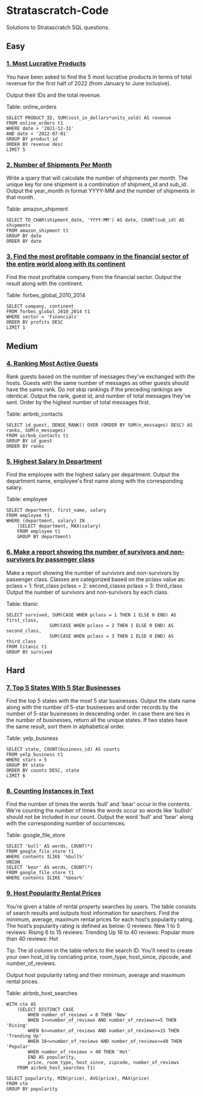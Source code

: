 # Stratascratch-Code
Solutions to Stratascratch SQL questions.

## Easy
### [1. Most Lucrative Products](https://platform.stratascratch.com/coding/2119-most-lucrative-products?code_type=1)
   
You have been asked to find the 5 most lucrative products in terms of total revenue for the first half of 2022 (from January to June inclusive).

Output their IDs and the total revenue.

Table: online_orders

```
SELECT PRODUCT_ID, SUM(cost_in_dollars*units_sold) AS revenue
FROM online_orders t1
WHERE date > '2021-12-31'
AND date < '2022-07-01'
GROUP BY product_id
ORDER BY revenue desc
LIMIT 5
```
### [2. Number of Shipments Per Month](https://platform.stratascratch.com/coding/2056-number-of-shipments-per-month?code_type=1)

Write a query that will calculate the number of shipments per month. The unique key for one shipment is a combination of shipment_id and sub_id. Output the year_month in format YYYY-MM and the number of shipments in that month.

Table: amazon_shipment

```
SELECT TO_CHAR(shipment_date, 'YYYY-MM') AS date, COUNT(sub_id) AS shipments
FROM amazon_shipment t1
GROUP BY date
ORDER BY date
```
### [3. Find the most profitable company in the financial sector of the entire world along with its continent](https://platform.stratascratch.com/coding/9663-find-the-most-profitable-company-in-the-financial-sector-of-the-entire-world-along-with-its-continent?code_type=1)

Find the most profitable company from the financial sector. Output the result along with the continent.

Table: forbes_global_2010_2014

```
SELECT company, continent
FROM forbes_global_2010_2014 t1
WHERE sector = 'Financials'
ORDER BY profits DESC
LIMIT 1
```

## Medium

### [4. Ranking Most Active Guests](https://platform.stratascratch.com/coding/10159-ranking-most-active-guests?code_type=1)

Rank guests based on the number of messages they've exchanged with the hosts. Guests with the same number of messages as other guests should have the same rank. Do not skip rankings if the preceding rankings are identical.
Output the rank, guest id, and number of total messages they've sent. Order by the highest number of total messages first.

Table: airbnb_contacts

```
SELECT id_guest, DENSE_RANK() OVER (ORDER BY SUM(n_messages) DESC) AS ranks, SUM(n_messages)
FROM airbnb_contacts t1
GROUP BY id_guest
ORDER BY ranks
```

### [5. Highest Salary In Department](https://platform.stratascratch.com/coding/9897-highest-salary-in-department?code_type=1)

Find the employee with the highest salary per department.
Output the department name, employee's first name along with the corresponding salary.

Table: employee

```
SELECT department, first_name, salary
FROM employee t1
WHERE (department, salary) IN 
    (SELECT department, MAX(salary)
    FROM employee t1
    GROUP BY department)
```

### [6. Make a report showing the number of survivors and non-survivors by passenger class](https://platform.stratascratch.com/coding/9881-make-a-report-showing-the-number-of-survivors-and-non-survivors-by-passenger-class?code_type=1)

Make a report showing the number of survivors and non-survivors by passenger class.
Classes are categorized based on the pclass value as:
pclass = 1: first_class
pclass = 2: second_classs
pclass = 3: third_class
Output the number of survivors and non-survivors by each class.

Table: titanic

```
SELECT survived, SUM(CASE WHEN pclass = 1 THEN 1 ELSE 0 END) AS first_class, 
                SUM(CASE WHEN pclass = 2 THEN 1 ELSE 0 END) AS second_class, 
                SUM(CASE WHEN pclass = 3 THEN 1 ELSE 0 END) AS third_class
FROM titanic t1
GROUP BY survived
```

## Hard

### [7. Top 5 States With 5 Star Businesses](https://platform.stratascratch.com/coding/10046-top-5-states-with-5-star-businesses?code_type=1)

Find the top 5 states with the most 5 star businesses. Output the state name along with the number of 5-star businesses and order records by the number of 5-star businesses in descending order. In case there are ties in the number of businesses, return all the unique states. If two states have the same result, sort them in alphabetical order.

Table: yelp_business

```
SELECT state, COUNT(business_id) AS counts
FROM yelp_business t1
WHERE stars = 5
GROUP BY state
ORDER BY counts DESC, state
LIMIT 6
```

### [8. Counting Instances in Text](https://platform.stratascratch.com/coding/9814-counting-instances-in-text?code_type=1)

Find the number of times the words 'bull' and 'bear' occur in the contents. We're counting the number of times the words occur so words like 'bullish' should not be included in our count.
Output the word 'bull' and 'bear' along with the corresponding number of occurrences.

Table: google_file_store

```
SELECT 'bull' AS words, COUNT(*)
FROM google_file_store t1
WHERE contents ILIKE '%bull%'
UNION
SELECT 'bear' AS words, COUNT(*)
FROM google_file_store t1
WHERE contents ILIKE '%bear%'
```


### [9. Host Popularity Rental Prices](https://platform.stratascratch.com/coding/9632-host-popularity-rental-prices?code_type=1)

You’re given a table of rental property searches by users. The table consists of search results and outputs host information for searchers. Find the minimum, average, maximum rental prices for each host’s popularity rating. The host’s popularity rating is defined as below:
0 reviews: New
1 to 5 reviews: Rising
6 to 15 reviews: Trending Up
16 to 40 reviews: Popular
more than 40 reviews: Hot

Tip: The id column in the table refers to the search ID. You'll need to create your own host_id by concating price, room_type, host_since, zipcode, and number_of_reviews.

Output host popularity rating and their minimum, average and maximum rental prices.

Table: airbnb_host_searches

```
WITH cte AS
    (SELECT DISTINCT CASE 
        WHEN number_of_reviews = 0 THEN 'New'
        WHEN 1<=number_of_reviews AND number_of_reviews<=5 THEN 'Rising' 
        WHEN 6<=number_of_reviews AND number_of_reviews<=15 THEN 'Trending Up'
        WHEN 16<=number_of_reviews AND number_of_reviews<=40 THEN 'Popular'
        WHEN number_of_reviews > 40 THEN 'Hot'
        END AS popularity, 
        price, room_type, host_since, zipcode, number_of_reviews
    FROM airbnb_host_searches t1)
    
SELECT popularity, MIN(price), AVG(price), MAX(price)
FROM cte
GROUP BY popularity
```


